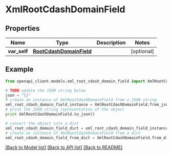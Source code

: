 # XmlRootCdashDomainField


## Properties
Name | Type | Description | Notes
------------ | ------------- | ------------- | -------------
**var_self** | [**RootCdashDomainField**](RootCdashDomainField.md) |  | [optional] 

## Example

```python
from openapi_client.models.xml_root_cdash_domain_field import XmlRootCdashDomainField

# TODO update the JSON string below
json = "{}"
# create an instance of XmlRootCdashDomainField from a JSON string
xml_root_cdash_domain_field_instance = XmlRootCdashDomainField.from_json(json)
# print the JSON string representation of the object
print XmlRootCdashDomainField.to_json()

# convert the object into a dict
xml_root_cdash_domain_field_dict = xml_root_cdash_domain_field_instance.to_dict()
# create an instance of XmlRootCdashDomainField from a dict
xml_root_cdash_domain_field_from_dict = XmlRootCdashDomainField.from_dict(xml_root_cdash_domain_field_dict)
```
[[Back to Model list]](../README.md#documentation-for-models) [[Back to API list]](../README.md#documentation-for-api-endpoints) [[Back to README]](../README.md)


